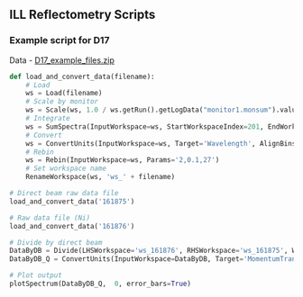 ## ILL Reflectometry Scripts

### Example script for D17

Data - [D17_example_files.zip](https://www.ill.eu/fileadmin/users_files/img/instruments_and_support/support_facilities/computing_for_science/Computing_for_Science/Data_analysis/D17_example_files.zip)

```python
def load_and_convert_data(filename):
    # Load
    ws = Load(filename)
    # Scale by monitor
    ws = Scale(ws, 1.0 / ws.getRun().getLogData("monitor1.monsum").value, "Multiply")
    # Integrate
    ws = SumSpectra(InputWorkspace=ws, StartWorkspaceIndex=201, EndWorkspaceIndex=205)
    # Convert
    ws = ConvertUnits(InputWorkspace=ws, Target='Wavelength', AlignBins=True)
    # Rebin
    ws = Rebin(InputWorkspace=ws, Params='2,0.1,27')
    # Set workspace name
    RenameWorkspace(ws, 'ws_' + filename)

# Direct beam raw data file
load_and_convert_data('161875')

# Raw data file (Ni)
load_and_convert_data('161876')

# Divide by direct beam
DataByDB = Divide(LHSWorkspace='ws_161876', RHSWorkspace='ws_161875', WarnOnZeroDivide=False)
DataByDB_Q = ConvertUnits(InputWorkspace=DataByDB, Target='MomentumTransfer', EMode='Direct', AlignBins=True)

# Plot output
plotSpectrum(DataByDB_Q,  0, error_bars=True)
```
